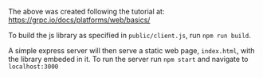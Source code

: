 The above was created following the tutorial at: https://grpc.io/docs/platforms/web/basics/

To build the js library as specified in `public/client.js`, run `npm run build`.

A simple express server will then serve a static web page, `index.html`, with the library embeded in it. To run the server run `npm start`
and navigate to `localhost:3000`